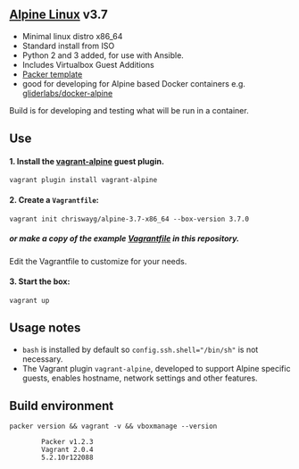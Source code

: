 ## [Alpine Linux](http://alpinelinux.org) v3.7

* Minimal linux distro x86_64
* Standard install from ISO
* Python 2 and 3 added, for use with Ansible.
* Includes Virtualbox Guest Additions
* [Packer template](https://github.com/chriswayg/packer-templates/alpine3.7)
* good for developing for Alpine based Docker containers e.g. [gliderlabs/docker-alpine](https://github.com/gliderlabs/docker-alpine)

Build is for developing and testing what will be run in a container.

## Use

#### 1. Install the [vagrant-alpine](https://github.com/chriswayg/vagrant-alpine) guest plugin.

```
vagrant plugin install vagrant-alpine
```

#### 2. Create a `Vagrantfile`:

```
vagrant init chriswayg/alpine-3.7-x86_64 --box-version 3.7.0
```

##### or make a copy of the example [Vagrantfile](https://github.com/chriswayg/packer-templates/blob/master/alpine3.7/Vagrantfile) in this repository.

Edit the Vagrantfile to customize for your needs.

#### 3. Start the box:

```
vagrant up
```

## Usage notes

* `bash` is installed by default so `config.ssh.shell="/bin/sh"` is not necessary.
* The Vagrant plugin `vagrant-alpine`, developed to support Alpine specific guests, enables hostname, network settings and other features.

## Build environment

```shell
packer version && vagrant -v && vboxmanage --version

		Packer v1.2.3
		Vagrant 2.0.4
		5.2.10r122088
```
